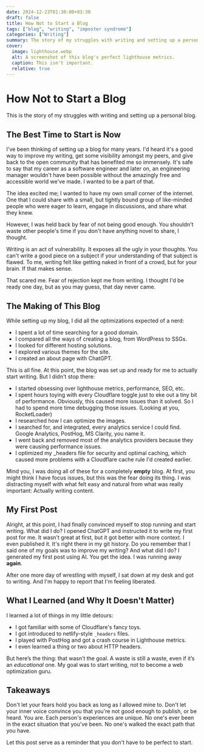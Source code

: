 ```yaml
---
date: 2024-12-23T01:30:00+03:30
draft: false
title: How Not to Start a Blog
tags: ["blog", "writing", "imposter syndrome"]
categories: ["Writing"]
summary: The story of my struggles with writing and setting up a personal blog.
cover:
  image: lighthouse.webp
  alt: A screenshot of this blog's perfect lighthouse metrics.
  caption: This isn't important.
  relative: true
---
```


# How Not to Start a Blog

This is the story of my struggles with writing and setting up a personal blog.

## The Best Time to Start is Now

I've been thinking of setting up a blog for many years. I'd heard it's a good way to improve my writing, get some visibility amongst my peers, and give back to the open community that has benefited me so immensely.
It's safe to say that my career as a software engineer and later on, an engineering manager wouldn't have been possible without the amazingly free and accessible world we've made. I wanted to be a part of that.

The idea excited me; I wanted to have my own small corner of the internet. One that I could share with a small, but tightly bound group of like-minded people who were eager to learn, engage in discussions, and share what they knew.

However, I was held back by fear of not being good enough. You shouldn't waste other people's time if you don't have anything novel to share, I thought.

Writing is an act of vulnerability. It exposes all the ugly in your thoughts. You can't write a good piece on a subject if your understanding of that subject is flawed. To me, writing felt like getting naked in front of a crowd, but for your brain. If that makes sense.

That scared me. Fear of rejection kept me from writing. I thought I'd be ready one day, but as you may guess, that day never came.

## The Making of This Blog

While setting up my blog, I did all the optimizations expected of a nerd:

- I spent a lot of time searching for a good domain.
- I compared all the ways of creating a blog, from WordPress to SSGs.
- I looked for different hosting solutions.
- I explored various themes for the site.
- I created an about page with ChatGPT.

This is all fine. At this point, the blog was set up and ready for me to actually start writing. But I didn't stop there:

- I started obsessing over lighthouse metrics, performance, SEO, etc.
- I spent hours toying with every Cloudflare toggle just to eke out a tiny bit of performance. Obviously, this caused more issues than it solved. So I had to spend more time debugging those issues. (Looking at you, RocketLoader)
- I researched how I can optimize the images.
- I searched for, and integrated, every analytics service I could find. Google Analytics, PostHog, MS Clarity, you name it.
- I went back and removed most of the analytics providers because they were causing performance issues.
- I optimized my _headers file for security and optimal caching, which caused more problems with a Cloudflare cache rule I'd created earlier.

Mind you, I was doing all of these for a completely **empty** blog. At first, you might think I have focus issues, but this was the fear doing its thing. I was distracting myself with what felt easy and natural from what was really important: Actually writing content.

## My First Post

Alright, at this point, I had finally convinced myself to stop running and start writing. What did I do? I opened ChatGPT and instructed it to write my first post for me. It wasn't great at first, but it got better with more context. I even published it. It's right there in my git history.
Do you remember that I said one of my goals was to improve my writing? And what did I do? I generated my first post using AI. You get the idea. I was running away **again**.

After one more day of wrestling with myself, I sat down at my desk and got to writing. And I'm happy to report that I'm feeling liberated.

## What I Learned (and Why It Doesn't Matter)

I learned a lot of things in my little detours:

- I got familiar with some of Cloudflare's fancy toys.
- I got introduced to netlify-style `_headers` files.
- I played with PostHog and got a crash course in Lighthouse metrics.
- I even learned a thing or two about HTTP headers.

But here’s the thing: that wasn’t the goal. A waste is still a waste, even if it’s an _educational_ one. My goal was to start writing, not to become a web optimization guru.

## Takeaways

Don't let your fears hold you back as long as I allowed mine to. Don't let your inner voice convince you that you're not good enough to publish, or be heard. You are. Each person's experiences are unique. No one's ever been in the exact situation that you've been. No one's walked the exact path that you have.

Let this post serve as a reminder that you don't have to be perfect to start.
